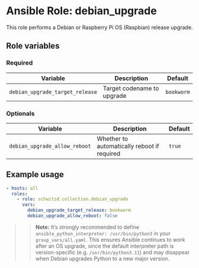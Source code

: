 # Ansible Role: debian_upgrade

This role performs a Debian or Raspberry Pi OS (Raspbian) release upgrade.

## Role variables

### Required

| Variable                        | Description                | Default    |
|---------------------------------|----------------------------|------------|
| `debian_upgrade_target_release` | Target codename to upgrade | `bookworm` |

### Optionals

| Variable                      | Description                                 | Default |
|-------------------------------|---------------------------------------------|---------|
| `debian_upgrade_allow_reboot` | Whether to automatically reboot if required | `true`  |

## Example usage

```yaml
- hosts: all
  roles:
    - role: schwitzd.collection.debian_upgrade
      vars:
        debian_upgrade_target_release: bookworm
        debian_upgrade_allow_reboot: false
```

> > **Note:** It’s strongly recommended to define `ansible_python_interpreter: /usr/bin/python3` in your `group_vars/all.yaml`. This ensures Ansible continues to work after an OS upgrade, since the default interpreter path is version-specific (e.g. `/usr/bin/python3.11`) and may disappear when Debian upgrades Python to a new major version.
